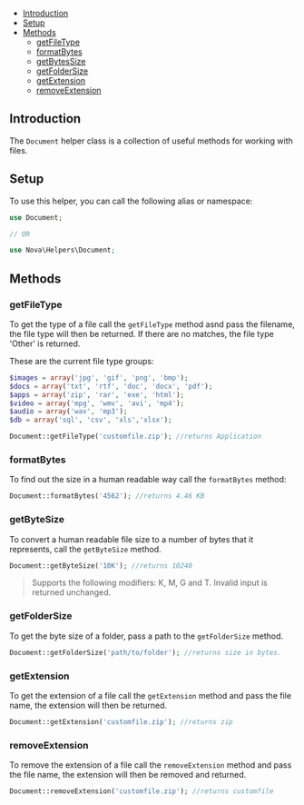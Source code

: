 - [Introduction](#introduction)
- [Setup](#setup)
- [Methods](#methods)
    - [getFileType](#getFileType)
    - [formatBytes](#formatBytes)
    - [getBytesSize](#getBytesSize)
    - [getFolderSize](#getFolderSize)
    - [getExtension](#getExtension)
    - [removeExtension](#removeExtension)

<a name="introduction"></a>
## Introduction

The `Document` helper class is a collection of useful methods for working with files.

<a name="setup"></a>
## Setup

To use this helper, you can call the following alias or namespace:

```php
use Document;

// OR

use Nova\Helpers\Document;
```

<a name="methods"></a>
## Methods

<a name="getFileType"></a>
### getFileType
To get the type of a file call the `getFileType` method asnd pass the filename, the file type will then be returned. If there are no matches, the file type 'Other' is returned.

These are the current file type groups:

```php
$images = array('jpg', 'gif', 'png', 'bmp');
$docs = array('txt', 'rtf', 'doc', 'docx', 'pdf');
$apps = array('zip', 'rar', 'exe', 'html');
$video = array('mpg', 'wmv', 'avi', 'mp4');
$audio = array('wav', 'mp3');
$db = array('sql', 'csv', 'xls','xlsx');
```

```php
Document::getFileType('customfile.zip'); //returns Application
```

<a name="formatBytes"></a>
### formatBytes
To find out the size in a human readable way call the `formatBytes` method:

```php
Document::formatBytes('4562'); //returns 4.46 KB
```

<a name="getByteSize"></a>
### getByteSize

To convert a human readable file size to a number of bytes that it represents, call the `getByteSize` method.

```php
Document::getByteSize('10K'); //returns 10240
```

> Supports the following modifiers: K, M, G and T.
> Invalid input is returned unchanged.

<a name="getFolderSize"></a>
### getFolderSize
To get the byte size of a folder, pass a path to the `getFolderSize` method.

```php
Document::getFolderSize('path/to/folder'); //returns size in bytes.
```

<a name="getExtension"></a>
### getExtension
To get the extension of a file call the `getExtension` method and pass the file name, the extension will then be returned.

```php
Document::getExtension('customfile.zip'); //returns zip
```

<a name="removeExtension"></a>
### removeExtension
To remove the extension of a file call the `removeExtension` method and pass the file name, the extension will then be removed and returned.

```php
Document::removeExtension('customfile.zip'); //returns customfile
```


